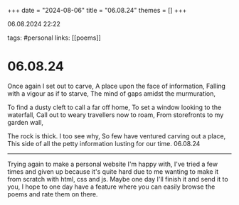 +++
date = "2024-08-06"
title = "06.08.24"
themes = []
+++

06.08.2024 22:22

tags: #personal
links: [[poems]]

# 06.08.24

Once again I set out to carve,
A place upon the face of information,
Falling with a vigour as if to starve,
The mind of gaps amidst the murmuration,

To find a dusty cleft to call a far off home,
To set a window looking to the waterfall,
Call out to weary travellers now to roam,
From storefronts to my garden wall,

The rock is thick. I too see why,
So few have ventured carving out a place,
This side of all the petty information lusting for our time.
06.08.24

---

Trying again to make a personal website I'm happy with, I've tried a few times and given up because it's quite hard due to me wanting to make it from scratch with html, css and js. Maybe one day I'll finish it and send it to you, I hope to one day have a feature where you can easily browse the poems and rate them on there.